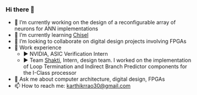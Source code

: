 ### Hi there 👋

- 🔭 I’m currently working on the design of a reconfigurable array of neurons for ANN implementations
- 🌱 I’m currently learning [Chisel](https://www.chisel-lang.org/)
- 👯 I’m looking to collaborate on digital design projects involving FPGAs
- :briefcase: Work experience
  - :arrow_forward: NVIDIA, ASIC Verification Intern
  - :arrow_forward: Team [Shakti](https://shakti.org.in/), Intern, design team. I worked on the implementation of Loop Termination and Indirect Branch Predictor components for the I-Class processor     
- 💬 Ask me about computer architecture, digital design, FPGAs
- 📫 How to reach me: karthikrrao30@gmail.com
